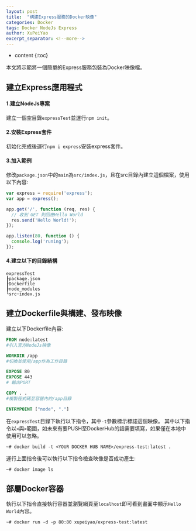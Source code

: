 ```yaml
---
layout: post
title:  "構建Express服務的Docker映像"
categories: Docker
tags: Docker NodeJs Express
author: XuPeiYao
excerpt_separator: <!--more-->
---
```


- content
{:toc}

本文將示範將一個簡單的Express服務包裝為Docker映像檔。

<!--more-->

## 建立Express應用程式

#### 1.建立NodeJs專案
建立一個空目錄`expressTest`並運行`npm init`。

#### 2.安裝Express套件
初始化完成後運行`npm i express`安裝express套件。

#### 3.加入範例
修改`package.json`中的`main`為`src/index.js`，且在src目錄內建立這個檔案，使用以下內容:

```javascript
var express = require('express');
var app = express();

app.get('/', function (req, res) {
  // 收到 GET 則回應Hello World
  res.send('Hello World!');
});

app.listen(80, function () {
  console.log('runing');
});
```

#### 4.建立以下的目錄結構
```
expressTest
┠package.json
┠Dockerfile
┠node_modules
└src─index.js
```

## 建立Dockerfile與構建、發布映像

建立以下Dockerfile內容:

```dockerfile
FROM node:latest
#引入官方NodeJs映像

WORKDIR /app 
#切換並使用/app作為工作目錄

EXPOSE 80
EXPOSE 443
# 輸出PORT

COPY . . 
#複製程式碼至容器內的/app目錄

ENTRYPOINT ["node", "."]
```

在`expressTest`目錄下執行以下指令，其中`-t`參數標示標誌這個映像。
其中以下指令以`<`與`>`範圍，如未來有要PUSH至DockerHub的話需要填寫，如果僅在本地中使用可以忽略。

```shell
~# docker build -t <YOUR DOCKER HUB NAME>/express-test:latest .
```

運行上面指令後可以執行以下指令檢查映像是否成功產生:

```shell
~# docker image ls
```

## 部屬Docker容器

執行以下指令直接執行容器並瀏覽網頁至`localhost`即可看到畫面中顯示`Hello World`內容。

```shell
~# docker run -d -p 80:80 xupeiyao/express-test:latest
```
